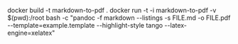 docker build -t markdown-to-pdf .
docker run -t -i markdown-to-pdf -v $(pwd):/root bash -c "pandoc -f markdown --listings -s FILE.md -o FILE.pdf --template=example.template --highlight-style tango --latex-engine=xelatex"
